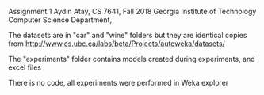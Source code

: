 Assignment 1
Aydin Atay, CS 7641, Fall 2018
Georgia Institute of Technology
Computer Science Department,


The datasets are in "car" and "wine" folders but they are identical copies from 
http://www.cs.ubc.ca/labs/beta/Projects/autoweka/datasets/ 

The "experiments" folder contains models created during experiments, and excel files 

There is no code, all experiments were performed in Weka explorer

